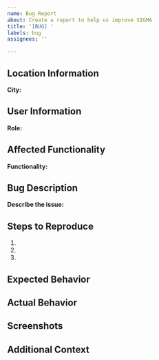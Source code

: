 ```yaml
---
name: Bug Report
about: Create a report to help us improve SIGMA
title: '[BUG] '
labels: bug
assignees: ''

---
```


## Location Information
**City:**


## User Information
**Role:** 
<!-- Please select one of the following:
- Medic
- Police -->


## Affected Functionality
<!-- Please select the affected functionality:
- Patients
- Visits
- Tests
- Psicotecnic Exams
- Other (please specify below) -->

**Functionality:**


## Bug Description
**Describe the issue:**
<!-- Please provide a clear and concise description of what the bug is -->


## Steps to Reproduce
1. 
2. 
3. 

## Expected Behavior
<!-- A clear and concise description of what you expected to happen -->


## Actual Behavior
<!-- A clear and concise description of what actually happened -->


## Screenshots
<!-- If applicable, add screenshots to help explain your problem -->


## Additional Context
<!-- Add any other context about the problem here -->
